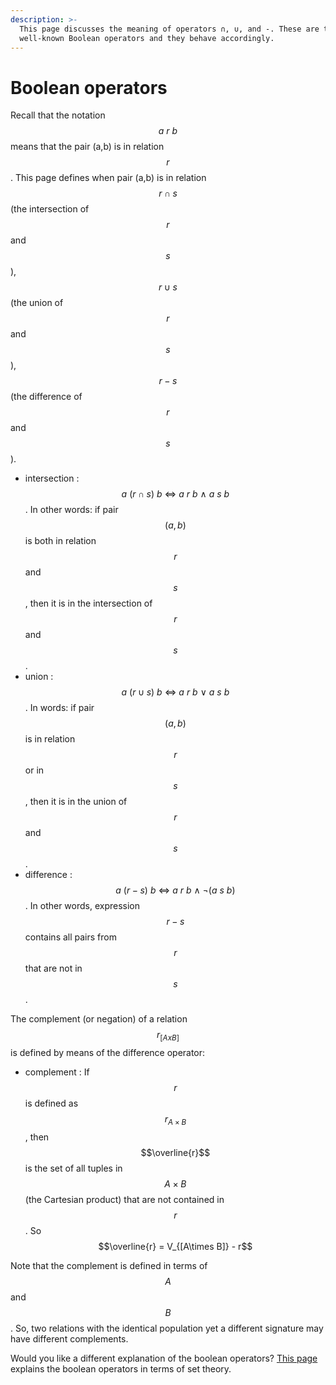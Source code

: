 ```yaml
---
description: >-
  This page discusses the meaning of operators ∩, ∪, and -. These are the
  well-known Boolean operators and they behave accordingly.
---
```


# Boolean operators

Recall that the notation $$a\ r\ b$$ means that the pair \(a,b\) is in relation $$r$$. This page defines when pair \(a,b\) is in relation $$r ∩ s$$ \(the intersection of $$r$$ and $$s$$\),  $$r ∪ s$$ \(the union of $$r$$ and $$s$$\),  $$r-s$$ \(the difference of $$r$$ and $$s$$\).

* intersection : $$a\ (r ∩ s)\ b\ \Leftrightarrow\ a\ r\ b\ ∧\ a\ s\ b$$ . In other words: if pair $$(a,b)$$ is both in relation $$r$$ and $$s$$, then it is in the intersection of $$r$$ and $$s$$.
* union : $$a\ (r ∪ s)\ b\ \Leftrightarrow\ a\ r\ b\ \vee\ a\ s\ b$$ . In words: if pair $$(a,b)$$ is in relation $$r$$ or in $$s$$, then it is in the union of $$r$$ and $$s$$.
* difference : $$a\ (r-s)\ b\ \Leftrightarrow\ a\ r\ b\ ∧\ \neg(a\ s\ b)$$. In other words, expression $$r-s$$ contains all pairs from $$r$$ that are not in $$s$$.

The complement \(or negation\) of a relation $$r_{[A x B]}$$ is defined by means of the difference operator:

* complement : If $$r$$ is defined as $$r_{A\times B}$$, then $$\overline{r}$$ is the set of all tuples in $$A\times B$$ \(the Cartesian product\) that are not contained in $$r$$. So $$\overline{r} = V_{[A\times B]} - r$$

Note that the complement is defined in terms of $$A$$ and $$B$$. So, two relations with the identical population yet a different signature may have different complements.

Would you like a different explanation of the boolean operators? [This page](../other-ways-of-explaining-the-same-thing.../boolean-operators-sets.md) explains the boolean operators in terms of set theory.


